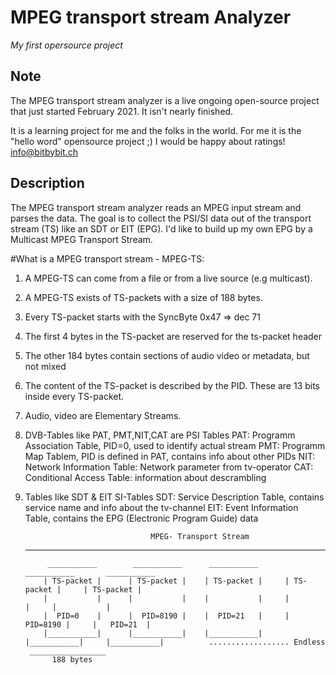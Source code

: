 # MPEG transport stream Analyzer
*My first opersource project*


## Note

The MPEG transport stream analyzer is a live ongoing open-source project that just started February 2021.
It isn't nearly finished.

It is a learning project for me and the folks in the world.
For me it is the "hello word" opensource project ;)
I would be happy about ratings!
info@bitbybit.ch

## Description
The MPEG transport stream analyzer reads an MPEG input stream and parses the data.
The goal is to collect the PSI/SI data out of the transport stream (TS) like an SDT or EIT (EPG).
I'd like to build up my own EPG by a Multicast MPEG Transport Stream.

#What is a MPEG transport stream - MPEG-TS:

1. A MPEG-TS can come from a file or from a live source (e.g multicast).
2. A MPEG-TS exists of TS-packets with a size of 188 bytes.
3. Every TS-packet starts with the SyncByte 0x47 => dec 71
4. The first 4 bytes in the TS-packet are reserved for the ts-packet header
5. The other 184 bytes contain sections of audio video or metadata, but not mixed
6. The content of the TS-packet is described by the PID. These are 13 bits inside every TS-packet.
6. Audio, video are Elementary Streams.
7. DVB-Tables like PAT, PMT,NIT,CAT are PSI Tables
    PAT: Programm Association Table, PID=0, used to identify actual stream
    PMT: Programm Map Tablem, PID is defined in PAT, contains info about other PIDs
    NIT: Network Information Table: Network parameter from tv-operator
    CAT: Conditional Access Table: information about descrambling
8. Tables like SDT & EIT SI-Tables
   SDT: Service Description Table, contains service name and info about the tv-channel
   EIT: Event Information Table, contains the EPG (Electronic Program Guide) data


                                   MPEG- Transport Stream
     ________________________________________________________________________________________________
     
            ___________        ___________      ___________       ___________       ___________
           | TS-packet |      | TS-packet |    | TS-packet |     | TS-packet |     | TS-packet |   
           |           |      |           |    |           |     |           |     |           |   
           |  PID=0    |      |  PID=8190 |    |  PID=21   |     |  PID=8190 |     |   PID=21  |   
           |___________|      |___________|    |___________|     |___________|     |___________|          .................. Endless
        _________________
             188 bytes



